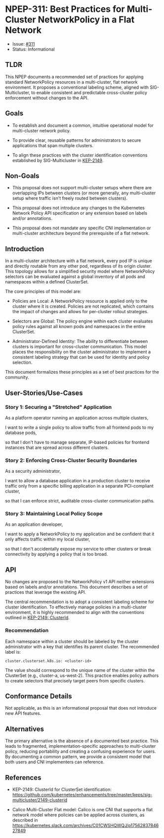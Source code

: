 # NPEP-311: Best Practices for Multi-Cluster NetworkPolicy in a Flat Network 

* Issue:
  [#311](https://github.com/kubernetes-sigs/network-policy-api/issues/311)
* Status: Informational

## TLDR

This NPEP documents a recommended set of practices for applying standard
NetworkPolicy resources in a multi-cluster, flat network environment. It
proposes a conventional labeling scheme, aligned with SIG-Multicluster, to
enable consistent and predictable cross-cluster policy enforcement without
changes to the API.

## Goals

* To establish and document a common, intuitive operational model for
  multi-cluster network policy.

* To provide clear, reusable patterns for administrators to secure applications
  that span multiple clusters.

* To align these practices with the cluster identification conventions
  established by SIG-Multicluster in
  [KEP-2149](https://github.com/kubernetes/enhancements/tree/master/keps/sig-multicluster/2149-clusterid).

## Non-Goals

* This proposal does not support multi-cluster setups where there are overlapping IPs between clusters (or more generally, any multi-cluster setup where traffic isn't freely routed between clusters).


* This proposal does not introduce any changes to the Kubernetes Network Policy
  API specification or any extension based on labels and/or annotations.

* This proposal does not mandate any specific CNI implementation or
  multi-cluster architecture beyond the prerequisite of a flat network.

## Introduction

In a multi-cluster architecture with a flat network, every pod IP is unique and
directly routable from any other pod, regardless of its origin cluster. This
topology allows for a simplified security model where NetworkPolicy selectors
can be evaluated against a global inventory of all pods and namespaces within a
defined ClusterSet.

The core principles of this model are:

* Policies are Local: A NetworkPolicy resource is applied only to the cluster
  where it is created. Policies are not replicated, which contains the impact of
  changes and allows for per-cluster rollout strategies.

* Selectors are Global: The policy engine within each cluster evaluates policy
  rules against all known pods and namespaces in the entire ClusterSet.

* Administrator-Defined Identity: The ability to differentiate between clusters
  is important for cross-cluster communication. This model places the
  responsibility on the cluster administrator to implement a consistent labeling
  strategy that can be used for identity and policy selection.

This document formalizes these principles as a set of best practices for the
community.

## User-Stories/Use-Cases

### Story 1: Securing a "Stretched" Application

As a platform operator running an application across multiple clusters,

I want to write a single policy to allow traffic from all frontend pods to my
database pods,

so that I don't have to manage separate, IP-based policies for frontend
instances that are spread across different clusters.

### Story 2: Enforcing Cross-Cluster Security Boundaries

As a security administrator,

I want to allow a database application in a production cluster to receive
traffic only from a specific billing application in a separate PCI-compliant
cluster,

so that I can enforce strict, auditable cross-cluster communication paths.

### Story 3: Maintaining Local Policy Scope

As an application developer,

I want to apply a NetworkPolicy to my application and be confident that it only
affects traffic within my local cluster,

so that I don't accidentally expose my service to other clusters or break
connectivity by applying a policy that is too broad.

## API

No changes are proposed to the NetworkPolicy v1 API neither extensions based on
labels and/or annotations. This document describes a set of practices that
leverage the existing API.

The central recommendation is to adopt a consistent labeling scheme for cluster
identification. To effectively manage policies in a multi-cluster environment,
it is highly recommended to align with the conventions outlined in [KEP-2149:
ClusterId](https://github.com/kubernetes/enhancements/tree/master/keps/sig-multicluster/2149-clusterid).

### Recommendation

Each namespace within a cluster should be labeled by the cluster administrator with a key that identifies its
parent cluster. The recommended label is:

`cluster.clusterset.k8s.io: <cluster-id>`

The <cluster-id> value should correspond to the unique name of the cluster
within the ClusterSet (e.g., cluster-a, us-west-2). This practice enables policy
authors to create selectors that precisely target peers from specific clusters.

## Conformance Details

Not applicable, as this is an informational proposal that does not introduce new
API features.

## Alternatives

The primary alternative is the absence of a documented best practice. This leads
to fragmented, implementation-specific approaches to multi-cluster policy,
reducing portability and creating a confusing experience for users. By
documenting a common pattern, we provide a consistent model that both users and
CNI implementers can reference.

## References

* KEP-2149: ClusterId for ClusterSet identification:
  https://github.com/kubernetes/enhancements/tree/master/keps/sig-multicluster/2149-clusterid

* Calico Multi-Cluster Flat model: Calico is one CNI that supports a flat
  network model where policies can be applied across clusters, as described in
  https://kubernetes.slack.com/archives/C01CWSHQWQJ/p1756283784627849